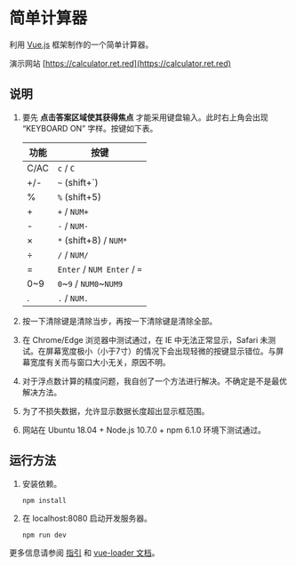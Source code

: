 # 简单计算器

利用 [Vue.js](https://vuejs.org/) 框架制作的一个简单计算器。

演示网站 [https://calculator.ret.red](https://calculator.ret.red)

## 说明

1. 要先 **点击答案区域使其获得焦点** 才能采用键盘输入。此时右上角会出现 “KEYBOARD ON” 字样。按键如下表。

    | 功能  | 按键                         |
    |------|-----------------------------|
    | C/AC | `c` / `C`                   |
    | +/-  | `~` (shift+&#96;)           |
    | %    | `%` (shift+5)               |
    | +    | `+` / `NUM+`                |
    | -    | `-` / `NUM-`                |
    | ×    | `*` (shift+8) / `NUM*`      |
    | ÷    | `/` / `NUM/`                |
    | =    | `Enter` / `NUM Enter` / `=` |
    | 0~9  | `0`\~`9` / `NUM0`\~`NUM9`   |
    | .    | `.` / `NUM.`                |

2. 按一下清除键是清除当步，再按一下清除键是清除全部。

3. 在 Chrome/Edge 浏览器中测试通过，在 IE 中无法正常显示，Safari 未测试。在屏幕宽度极小（小于7寸）的情况下会出现轻微的按键显示错位。与屏幕宽度有关而与窗口大小无关，原因不明。

4. 对于浮点数计算的精度问题，我自创了一个方法进行解决。不确定是不是最优解决方法。

5. 为了不损失数据，允许显示数据长度超出显示框范围。

6. 网站在 Ubuntu 18.04 + Node.js 10.7.0 + npm 6.1.0 环境下测试通过。

## 运行方法

1. 安装依赖。

    ```shell
    npm install
    ```

2. 在 localhost:8080 启动开发服务器。

    ```shell
    npm run dev
    ```

更多信息请参阅 [指引](http://vuejs-templates.github.io/webpack/) 和 [vue-loader 文档](http://vuejs.github.io/vue-loader)。
